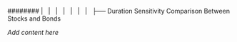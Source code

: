 ######## |   |   |   |   |   |   |   ├── Duration Sensitivity Comparison Between Stocks and Bonds

*Add content here*
